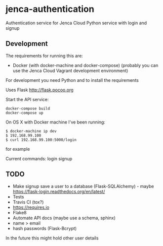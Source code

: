 # jenca-authentication

Authentication service for Jenca Cloud
Python service with login and signup

## Development

The requirements for running this are:
* Docker (with docker-machine and docker-compose) (probably you can use the Jenca Cloud Vagrant development environment)

For development you need Python and to install the requirements

Uses Flask http://flask.pocoo.org

Start the API service:

```
docker-compose build
docker-compose up
```

On OS X with Docker machine I've been running:

```
$ docker-machine ip dev
$ 192.168.99.100
$ curl 192.168.99.100:5000/login
```

for example

Current commands:
login
signup

## TODO

* Make signup save a user to a database (Flask-SQLAlchemy) - maybe https://flask-login.readthedocs.org/en/latest/
* Tests
* Travis CI (tox?)
* https://requires.io
* Flake8
* Automate API docs (maybe use a schema, sphinx)
* name > email
* hash passwords (Flask-Bcrypt)

In the future this might hold other user details
